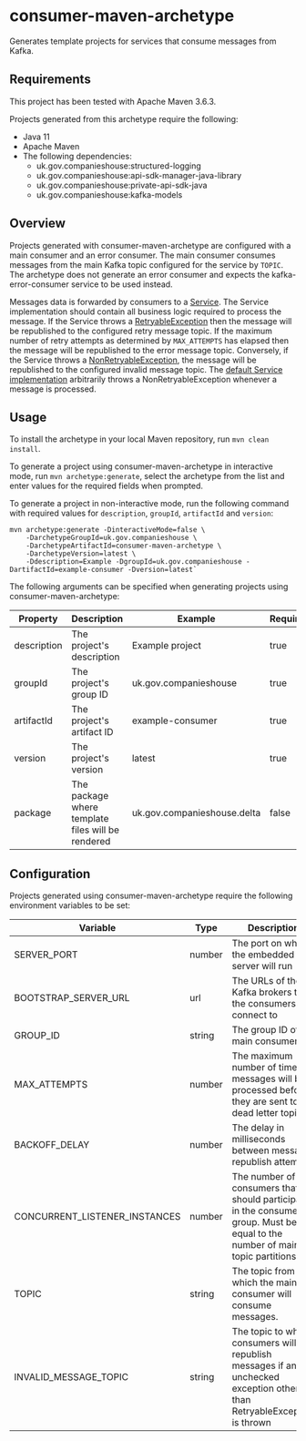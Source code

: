 # consumer-maven-archetype

Generates template projects for services that consume messages from Kafka.

## Requirements

This project has been tested with Apache Maven 3.6.3.

Projects generated from this archetype require the following:

* Java 11
* Apache Maven
* The following dependencies:
  * uk.gov.companieshouse:structured-logging
  * uk.gov.companieshouse:api-sdk-manager-java-library
  * uk.gov.companieshouse:private-api-sdk-java
  * uk.gov.companieshouse:kafka-models

## Overview

Projects generated with consumer-maven-archetype are configured with a main consumer and an error consumer. The main
consumer consumes messages from the main Kafka topic configured for the service by `TOPIC`. The archetype does not
generate an error consumer and expects the kafka-error-consumer service to be used instead.

Messages data is forwarded by consumers to a
[Service](src/main/resources/archetype-resources/src/main/java/Service.java). The Service implementation should contain
all business logic required to process the message. If the Service throws a
[RetryableException](src/main/resources/archetype-resources/src/main/java/RetryableException.java) then the message
will be republished to the configured retry message topic. If the maximum number of retry attempts as  determined by
`MAX_ATTEMPTS` has elapsed then the message will be republished to the error message topic. Conversely, if the Service
throws a [NonRetryableException](src/main/resources/archetype-resources/src/main/java/NonRetryableException.java), 
the message will be republished to the configured invalid message topic. The
[default Service implementation](src/main/resources/archetype-resources/src/main/java/NullService.java) arbitrarily
throws a NonRetryableException whenever a message is processed.

## Usage

To install the archetype in your local Maven repository, run `mvn clean install`.

To generate a project using consumer-maven-archetype in interactive mode, run `mvn archetype:generate`, select the
archetype from the list and enter values for the required fields when prompted.

To generate a project in non-interactive mode, run the following command with required values for `description`,
`groupId`, `artifactId` and `version`:

```
mvn archetype:generate -DinteractiveMode=false \
    -DarchetypeGroupId=uk.gov.companieshouse \
    -DarchetypeArtifactId=consumer-maven-archetype \
    -DarchetypeVersion=latest \
    -Ddescription=Example -DgroupId=uk.gov.companieshouse -DartifactId=example-consumer -Dversion=latest`
```

The following arguments can be specified when generating projects using consumer-maven-archetype:

|Property|Description|Example|Required|
|--------|-----------|-------|--------|
|description|The project's description|Example project|true|
|groupId|The project's group ID|uk.gov.companieshouse|true|
|artifactId|The project's artifact ID|example-consumer|true|
|version|The project's version|latest|true|
|package|The package where template files will be rendered|uk.gov.companieshouse.delta|false|

## Configuration

Projects generated using consumer-maven-archetype require the following environment variables to be set:

| Variable                 |Type|Description|Example|
|--------------------------|----|-----------|-------|
| SERVER_PORT              |number|The port on which the embedded web server will run|8080|
| BOOTSTRAP_SERVER_URL     |url|The URLs of the Kafka brokers that the consumers will connect to|localhost:9092|
| GROUP_ID                 |string|The group ID of the main consumer|echo-consumer|
| MAX_ATTEMPTS             |number|The maximum number of times messages will be processed before they are sent to the dead letter topic|5|
| BACKOFF_DELAY            |number|The delay in milliseconds between message republish attempts|100|
| CONCURRENT_LISTENER_INSTANCES |number|The number of consumers that should participate in the consumer group. Must be equal to the number of main topic partitions.|10|
| TOPIC                    |string|The topic from which the main consumer will consume messages.|echo|
| INVALID_MESSAGE_TOPIC    |string|The topic to which consumers will republish messages if any unchecked exception other than RetryableException is thrown|echo-echo-consumer-invalid|
   